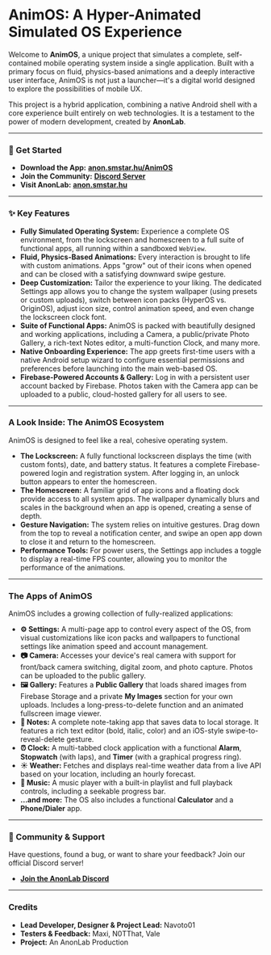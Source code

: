 # AnimOS: A Hyper-Animated Simulated OS Experience

Welcome to **AnimOS**, a unique project that simulates a complete, self-contained mobile operating system inside a single application. Built with a primary focus on fluid, physics-based animations and a deeply interactive user interface, AnimOS is not just a launcher—it's a digital world designed to explore the possibilities of mobile UX.

This project is a hybrid application, combining a native Android shell with a core experience built entirely on web technologies. It is a testament to the power of modern development, created by **AnonLab**.


---

### 🚀 Get Started

* **Download the App:** **[anon.smstar.hu/AnimOS](http://anonlab.hu/AnimOS)**
* **Join the Community:** **[Discord Server](https://discord.com/invite/vzfmdFyrZa)**
* **Visit AnonLab:** **[anon.smstar.hu](http://anonlab.hu/)**

---

### ✨ Key Features

* **Fully Simulated Operating System:** Experience a complete OS environment, from the lockscreen and homescreen to a full suite of functional apps, all running within a sandboxed `WebView`.
* **Fluid, Physics-Based Animations:** Every interaction is brought to life with custom animations. Apps "grow" out of their icons when opened and can be closed with a satisfying downward swipe gesture.
* **Deep Customization:** Tailor the experience to your liking. The dedicated Settings app allows you to change the system wallpaper (using presets or custom uploads), switch between icon packs (HyperOS vs. OriginOS), adjust icon size, control animation speed, and even change the lockscreen clock font.
* **Suite of Functional Apps:** AnimOS is packed with beautifully designed and working applications, including a Camera, a public/private Photo Gallery, a rich-text Notes editor, a multi-function Clock, and many more.
* **Native Onboarding Experience:** The app greets first-time users with a native Android setup wizard to configure essential permissions and preferences before launching into the main web-based OS.
* **Firebase-Powered Accounts & Gallery:** Log in with a persistent user account backed by Firebase. Photos taken with the Camera app can be uploaded to a public, cloud-hosted gallery for all users to see.

---

### A Look Inside: The AnimOS Ecosystem

AnimOS is designed to feel like a real, cohesive operating system.

* **The Lockscreen:** A fully functional lockscreen displays the time (with custom fonts), date, and battery status. It features a complete Firebase-powered login and registration system. After logging in, an unlock button appears to enter the homescreen.
* **The Homescreen:** A familiar grid of app icons and a floating dock provide access to all system apps. The wallpaper dynamically blurs and scales in the background when an app is opened, creating a sense of depth.
* **Gesture Navigation:** The system relies on intuitive gestures. Drag down from the top to reveal a notification center, and swipe an open app down to close it and return to the homescreen.
* **Performance Tools:** For power users, the Settings app includes a toggle to display a real-time FPS counter, allowing you to monitor the performance of the animations.

---

### The Apps of AnimOS

AnimOS includes a growing collection of fully-realized applications:

* **⚙️ Settings:** A multi-page app to control every aspect of the OS, from visual customizations like icon packs and wallpapers to functional settings like animation speed and account management.
* **📷 Camera:** Accesses your device's real camera with support for front/back camera switching, digital zoom, and photo capture. Photos can be uploaded to the public gallery.
* **🖼️ Gallery:** Features a **Public Gallery** that loads shared images from Firebase Storage and a private **My Images** section for your own uploads. Includes a long-press-to-delete function and an animated fullscreen image viewer.
* **📝 Notes:** A complete note-taking app that saves data to local storage. It features a rich text editor (bold, italic, color) and an iOS-style swipe-to-reveal-delete gesture.
* **⏰ Clock:** A multi-tabbed clock application with a functional **Alarm**, **Stopwatch** (with laps), and **Timer** (with a graphical progress ring).
* **☀️ Weather:** Fetches and displays real-time weather data from a live API based on your location, including an hourly forecast.
* **🎵 Music:** A music player with a built-in playlist and full playback controls, including a seekable progress bar.
* **...and more:** The OS also includes a functional **Calculator** and a **Phone/Dialer** app.

---

### 💬 Community & Support

Have questions, found a bug, or want to share your feedback? Join our official Discord server!

* **[Join the AnonLab Discord](https://discord.com/invite/vzfmdFyrZa)**

---

### Credits

* **Lead Developer, Designer & Project Lead:** Navoto01
* **Testers & Feedback:** Maxi, N0TThat, Vale
* **Project:** An AnonLab Production
